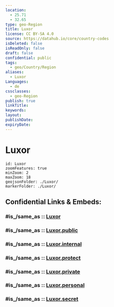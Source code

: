 ```yaml
---
location:
  - 25.71
  - 32.65
type: geo-Region
title: Luxor
license: CC BY-SA 4.0
source: https://datahub.io/core/country-codes
isDeleted: false
isReadOnly: false
draft: false
confidential: public
tags:
  - geo/Country/Region
aliases:
  - Luxor
Languages:
  - de
cssclasses:
  - geo-Region
publish: true
linkTitle:
keywords:
layout:
publishDate:
expiryDate:
---
```


# Luxor

```leaflet
id: Luxor
zoomFeatures: true 
minZoom: 2 
maxZoom: 18
geojsonFolder: ./Luxor/
markerFolder: ./Luxor/
```


## Confidential Links & Embeds: 

### #is_/same_as :: [Luxor](/_Standards/Earth/Continent/Africa/Africa~North/Egypt/governorates~Egypt/Luxor.md) 

### #is_/same_as :: [Luxor.public](/_public/Earth/Continent/Africa/Africa~North/Egypt/governorates~Egypt/Luxor.public.md) 

### #is_/same_as :: [Luxor.internal](/_internal/Earth/Continent/Africa/Africa~North/Egypt/governorates~Egypt/Luxor.internal.md) 

### #is_/same_as :: [Luxor.protect](/_protect/Earth/Continent/Africa/Africa~North/Egypt/governorates~Egypt/Luxor.protect.md) 

### #is_/same_as :: [Luxor.private](/_private/Earth/Continent/Africa/Africa~North/Egypt/governorates~Egypt/Luxor.private.md) 

### #is_/same_as :: [Luxor.personal](/_personal/Earth/Continent/Africa/Africa~North/Egypt/governorates~Egypt/Luxor.personal.md) 

### #is_/same_as :: [Luxor.secret](/_secret/Earth/Continent/Africa/Africa~North/Egypt/governorates~Egypt/Luxor.secret.md)

